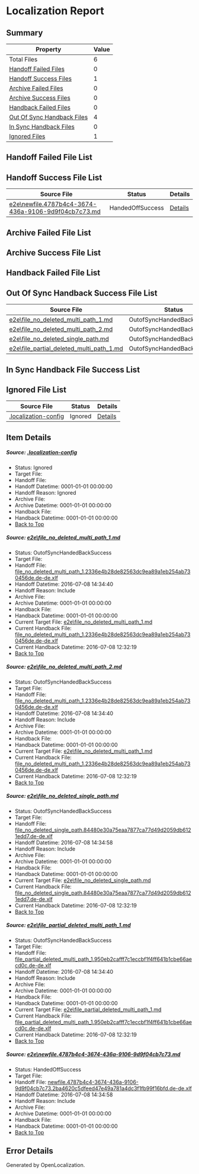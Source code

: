 # <a name='report-top'></a> Localization Report

## Summary
 Property | Value 
 -------- | ----- 
 Total Files | 6
[ Handoff Failed Files ](#handoff-failed-list)| 0
[ Handoff Success Files ](#handoff-success-list)| 1
[ Archive Failed Files ](#archive-failed-list)| 0
[ Archive Success Files ](#archive-success-list)| 0
[ Handback Failed Files ](#handback-failed-list)| 0
[ Out Of Sync Handback Files ](#outofsync-handback-success-list)| 4
[ In Sync Handback Files ](#insync-handback-success-list)| 0
[ Ignored Files ](#ignored-list)| 1

## <a name='handoff-failed-list'></a> Handoff Failed File List

## <a name='handoff-success-list'></a> Handoff Success File List
 Source File | Status | Details 
 ----------- | ------ | ------- 
 [e2e\newfile.4787b4c4-3674-436a-9106-9d9f04cb7c73.md](https://github.com/OpenLocalizationTestOrg/oltest/blob/e3464b8dd1aab67614058f21e17aed5d99d5ca1c/e2e/newfile.4787b4c4-3674-436a-9106-9d9f04cb7c73.md) | HandedOffSuccess | [Details](#4e06039beef9c6f6abc08ea63c92528e391608a45)

## <a name='archive-failed-list'></a> Archive Failed File List

## <a name='archive-success-list'></a> Archive Success File List

## <a name='handback-failed-list'></a> Handback Failed File List

## <a name='outofsync-handback-success-list'></a> Out Of Sync Handback Success File List
 Source File | Status | Details 
 ----------- | ------ | ------- 
 [e2e\file_no_deleted_multi_path_1.md](https://github.com/OpenLocalizationTestOrg/oltest/blob/1ab1b4108d4f7bd9b946079b020de7317e941429/e2e/file_no_deleted_multi_path_1.md) | OutofSyncHandedBackSuccess | [Details](#a929a57a2b7e3296881e5d70bb814d0e319bf9081)
 [e2e\file_no_deleted_multi_path_2.md](https://github.com/OpenLocalizationTestOrg/oltest/blob/e3464b8dd1aab67614058f21e17aed5d99d5ca1c/e2e/file_no_deleted_multi_path_2.md) | OutofSyncHandedBackSuccess | [Details](#a929a57a2b7e3296881e5d70bb814d0e319bf9082)
 [e2e\file_no_deleted_single_path.md](https://github.com/OpenLocalizationTestOrg/oltest/blob/e3464b8dd1aab67614058f21e17aed5d99d5ca1c/e2e/file_no_deleted_single_path.md) | OutofSyncHandedBackSuccess | [Details](#5e1dec69fb705a49192fae436982acda8ce6d1183)
 [e2e\file_partial_deleted_multi_path_1.md](https://github.com/OpenLocalizationTestOrg/oltest/blob/1ab1b4108d4f7bd9b946079b020de7317e941429/e2e/file_partial_deleted_multi_path_1.md) | OutofSyncHandedBackSuccess | [Details](#720d205e031aeeb0d049c2ba09825f8d5ff4b2a24)

## <a name='insync-handback-success-list'></a> In Sync Handback File Success List

## <a name='ignored-list'></a> Ignored File List
 Source File | Status | Details 
 ----------- | ------ | ------- 
 [.localization-config](https://github.com/OpenLocalizationTestOrg/oltest/blob/e3464b8dd1aab67614058f21e17aed5d99d5ca1c/.localization-config) | Ignored | [Details](#3d4f252ac210baf56311d7e97dcc2db10974dbd20)

## Item Details
##### <a name='3d4f252ac210baf56311d7e97dcc2db10974dbd20'></a> Source: [.localization-config](https://github.com/OpenLocalizationTestOrg/oltest/blob/e3464b8dd1aab67614058f21e17aed5d99d5ca1c/.localization-config)
* Status: Ignored
* Target File: 
* Handoff File: 
* Handoff Datetime: 0001-01-01 00:00:00
* Handoff Reason: Ignored
* Archive File: 
* Archive Datetime: 0001-01-01 00:00:00
* Handback File: 
* Handback Datetime: 0001-01-01 00:00:00
* [Back to Top](#report-top)

##### <a name='a929a57a2b7e3296881e5d70bb814d0e319bf9081'></a> Source: [e2e\file_no_deleted_multi_path_1.md](https://github.com/OpenLocalizationTestOrg/oltest/blob/1ab1b4108d4f7bd9b946079b020de7317e941429/e2e/file_no_deleted_multi_path_1.md)
* Status: OutofSyncHandedBackSuccess
* Target File: 
* Handoff File: [file_no_deleted_multi_path_1.2336e4b28de82563dc9ea89a1eb254ab730456de.de-de.xlf](https://github.com/OpenLocalizationTestOrg/olhandoff-e2e/blob/7f6a18211f9364fbed4916aea0ee42ce23568c39/ol-handoff/OpenLocalizationTestOrg/oltest-dede-fly/ci/mt/file_no_deleted_multi_path_1.2336e4b28de82563dc9ea89a1eb254ab730456de.de-de.xlf)
* Handoff Datetime: 2016-07-08 14:34:40
* Handoff Reason: Include
* Archive File: 
* Archive Datetime: 0001-01-01 00:00:00
* Handback File: 
* Handback Datetime: 0001-01-01 00:00:00
* Current Target File: [e2e\file_no_deleted_multi_path_1.md](https://github.com/OpenLocalizationTestOrg/oltest-dede-fly/blob/eac7e134b27d4717722a8dfd1e04acc40610dc25/e2e/file_no_deleted_multi_path_1.md)
* Current Handback File: [file_no_deleted_multi_path_1.2336e4b28de82563dc9ea89a1eb254ab730456de.de-de.xlf](https://github.com/OpenLocalizationTestOrg/olhandback-e2e/blob/34177dac247e7981f17339ece43345f1f0b18e75/ol-handback/OpenLocalizationTestOrg/oltest-dede-fly/ci/mt/file_no_deleted_multi_path_1.2336e4b28de82563dc9ea89a1eb254ab730456de.de-de.xlf)
* Current Handback Datetime: 2016-07-08 12:32:19
* [Back to Top](#report-top)

##### <a name='a929a57a2b7e3296881e5d70bb814d0e319bf9082'></a> Source: [e2e\file_no_deleted_multi_path_2.md](https://github.com/OpenLocalizationTestOrg/oltest/blob/e3464b8dd1aab67614058f21e17aed5d99d5ca1c/e2e/file_no_deleted_multi_path_2.md)
* Status: OutofSyncHandedBackSuccess
* Target File: 
* Handoff File: [file_no_deleted_multi_path_1.2336e4b28de82563dc9ea89a1eb254ab730456de.de-de.xlf](https://github.com/OpenLocalizationTestOrg/olhandoff-e2e/blob/7f6a18211f9364fbed4916aea0ee42ce23568c39/ol-handoff/OpenLocalizationTestOrg/oltest-dede-fly/ci/mt/file_no_deleted_multi_path_1.2336e4b28de82563dc9ea89a1eb254ab730456de.de-de.xlf)
* Handoff Datetime: 2016-07-08 14:34:40
* Handoff Reason: Include
* Archive File: 
* Archive Datetime: 0001-01-01 00:00:00
* Handback File: 
* Handback Datetime: 0001-01-01 00:00:00
* Current Target File: [e2e\file_no_deleted_multi_path_1.md](https://github.com/OpenLocalizationTestOrg/oltest-dede-fly/blob/eac7e134b27d4717722a8dfd1e04acc40610dc25/e2e/file_no_deleted_multi_path_1.md)
* Current Handback File: [file_no_deleted_multi_path_1.2336e4b28de82563dc9ea89a1eb254ab730456de.de-de.xlf](https://github.com/OpenLocalizationTestOrg/olhandback-e2e/blob/34177dac247e7981f17339ece43345f1f0b18e75/ol-handback/OpenLocalizationTestOrg/oltest-dede-fly/ci/mt/file_no_deleted_multi_path_1.2336e4b28de82563dc9ea89a1eb254ab730456de.de-de.xlf)
* Current Handback Datetime: 2016-07-08 12:32:19
* [Back to Top](#report-top)

##### <a name='5e1dec69fb705a49192fae436982acda8ce6d1183'></a> Source: [e2e\file_no_deleted_single_path.md](https://github.com/OpenLocalizationTestOrg/oltest/blob/e3464b8dd1aab67614058f21e17aed5d99d5ca1c/e2e/file_no_deleted_single_path.md)
* Status: OutofSyncHandedBackSuccess
* Target File: 
* Handoff File: [file_no_deleted_single_path.84480e30a75eaa7877ca77d49d2059db6121edd7.de-de.xlf](https://github.com/OpenLocalizationTestOrg/olhandoff-e2e/blob/15d9e5179013383592c3cd383db9b48c59cd3b9e/ol-handoff/OpenLocalizationTestOrg/oltest-dede-fly/ci/mt/file_no_deleted_single_path.84480e30a75eaa7877ca77d49d2059db6121edd7.de-de.xlf)
* Handoff Datetime: 2016-07-08 14:34:58
* Handoff Reason: Include
* Archive File: 
* Archive Datetime: 0001-01-01 00:00:00
* Handback File: 
* Handback Datetime: 0001-01-01 00:00:00
* Current Target File: [e2e\file_no_deleted_single_path.md](https://github.com/OpenLocalizationTestOrg/oltest-dede-fly/blob/eac7e134b27d4717722a8dfd1e04acc40610dc25/e2e/file_no_deleted_single_path.md)
* Current Handback File: [file_no_deleted_single_path.84480e30a75eaa7877ca77d49d2059db6121edd7.de-de.xlf](https://github.com/OpenLocalizationTestOrg/olhandback-e2e/blob/34177dac247e7981f17339ece43345f1f0b18e75/ol-handback/OpenLocalizationTestOrg/oltest-dede-fly/ci/mt/file_no_deleted_single_path.84480e30a75eaa7877ca77d49d2059db6121edd7.de-de.xlf)
* Current Handback Datetime: 2016-07-08 12:32:19
* [Back to Top](#report-top)

##### <a name='720d205e031aeeb0d049c2ba09825f8d5ff4b2a24'></a> Source: [e2e\file_partial_deleted_multi_path_1.md](https://github.com/OpenLocalizationTestOrg/oltest/blob/1ab1b4108d4f7bd9b946079b020de7317e941429/e2e/file_partial_deleted_multi_path_1.md)
* Status: OutofSyncHandedBackSuccess
* Target File: 
* Handoff File: [file_partial_deleted_multi_path_1.950eb2cafff7c1eccbf1f4ff641b1cbe66aecd0c.de-de.xlf](https://github.com/OpenLocalizationTestOrg/olhandoff-e2e/blob/7f6a18211f9364fbed4916aea0ee42ce23568c39/ol-handoff/OpenLocalizationTestOrg/oltest-dede-fly/ci/mt/file_partial_deleted_multi_path_1.950eb2cafff7c1eccbf1f4ff641b1cbe66aecd0c.de-de.xlf)
* Handoff Datetime: 2016-07-08 14:34:40
* Handoff Reason: Include
* Archive File: 
* Archive Datetime: 0001-01-01 00:00:00
* Handback File: 
* Handback Datetime: 0001-01-01 00:00:00
* Current Target File: [e2e\file_partial_deleted_multi_path_1.md](https://github.com/OpenLocalizationTestOrg/oltest-dede-fly/blob/eac7e134b27d4717722a8dfd1e04acc40610dc25/e2e/file_partial_deleted_multi_path_1.md)
* Current Handback File: [file_partial_deleted_multi_path_1.950eb2cafff7c1eccbf1f4ff641b1cbe66aecd0c.de-de.xlf](https://github.com/OpenLocalizationTestOrg/olhandback-e2e/blob/34177dac247e7981f17339ece43345f1f0b18e75/ol-handback/OpenLocalizationTestOrg/oltest-dede-fly/ci/mt/file_partial_deleted_multi_path_1.950eb2cafff7c1eccbf1f4ff641b1cbe66aecd0c.de-de.xlf)
* Current Handback Datetime: 2016-07-08 12:32:19
* [Back to Top](#report-top)

##### <a name='4e06039beef9c6f6abc08ea63c92528e391608a45'></a> Source: [e2e\newfile.4787b4c4-3674-436a-9106-9d9f04cb7c73.md](https://github.com/OpenLocalizationTestOrg/oltest/blob/e3464b8dd1aab67614058f21e17aed5d99d5ca1c/e2e/newfile.4787b4c4-3674-436a-9106-9d9f04cb7c73.md)
* Status: HandedOffSuccess
* Target File: 
* Handoff File: [newfile.4787b4c4-3674-436a-9106-9d9f04cb7c73.2ba4620c5dfeed47e49a781a4dc3f1fb99f16bfd.de-de.xlf](https://github.com/OpenLocalizationTestOrg/olhandoff-e2e/blob/15d9e5179013383592c3cd383db9b48c59cd3b9e/ol-handoff/OpenLocalizationTestOrg/oltest-dede-fly/ci/mt/newfile.4787b4c4-3674-436a-9106-9d9f04cb7c73.2ba4620c5dfeed47e49a781a4dc3f1fb99f16bfd.de-de.xlf)
* Handoff Datetime: 2016-07-08 14:34:58
* Handoff Reason: Include
* Archive File: 
* Archive Datetime: 0001-01-01 00:00:00
* Handback File: 
* Handback Datetime: 0001-01-01 00:00:00
* [Back to Top](#report-top)


## Error Details

Generated by OpenLocalization.
